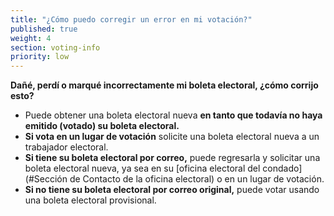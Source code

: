 ```yaml
---
title: "¿Cómo puedo corregir un error en mi votación?"
published: true
weight: 4
section: voting-info
priority: low
---
```

**Dañé, perdí o marqué incorrectamente mi boleta electoral, ¿cómo corrijo esto?**
- Puede obtener una boleta electoral nueva **en tanto que todavía no haya emitido (votado) su boleta electoral.**
- **Si vota en un lugar de votación** solicite una boleta electoral nueva a un trabajador electoral.
- **Si tiene su boleta electoral por correo,** puede regresarla y solicitar una boleta electoral nueva, ya sea en su [oficina electoral del condado](#Sección de Contacto de la oficina electoral) o en un lugar de votación.  
- **Si no tiene su boleta electoral por correo original,** puede votar usando una boleta electoral provisional.  
